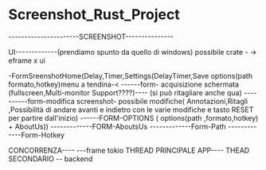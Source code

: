 # Screenshot_Rust_Project

----------------------SCREENSHOT---------------


UI-------------(prendiamo spunto da quello di windows) possibile crate - ->  eframe x ui 

-FormSreenshotHome(Delay,Timer,Settings(DelayTimer,Save options(path formato,hotkey)menu a tendina-<
------form- acquisizione schermata (fullscreen,Multi-monitor Support????)---- (si può ritagliare anche qua)
----------form-modifica screenshot- possibile modifiche( Annotazioni,Ritagli ,Possibilità di andare avanti e indietro con le varie  modifiche  e tasto RESET per partire dall'inizio)
------FORM-OPTIONS ( options(path ,formato,hotkey) + AboutUs))
-------------FORM-AboutsUs
-------------Form-Path
-------------Form-Hotkey






CONCORRENZA---- ---frame tokio
THREAD PRINCIPALE APP----
THEAD SECONDARIO -- backend 